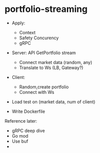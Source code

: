 # portfolio-streaming

- Apply:
  - Context
  - Safety Concurency
  - gRPC

- Server: API GetPortfolio stream
  - Connect market data (random, any)
  - Translate to Ws (LB, Gateway?)
   
- Client:
  - Random,create portfolio
  - Connect with Ws

- Load test on (market data, num of client)

- Write Dockerfile

Reference later:
- gRPC deep dive
- Go mod
- Use buf
- 